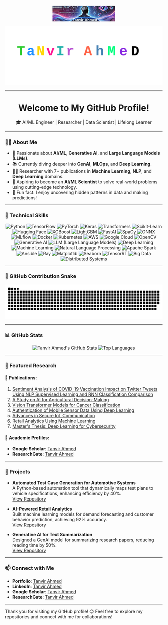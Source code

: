 <p align="center" style="height: 50px; overflow: hidden;">
  <img src="https://github.com/tanvircs/tanvircs/raw/main/banner.png" alt="Tanvir Ahmed GitHub Banner" style="height: 100%; object-fit: cover;">
</p>


<p align="center">
  <img src="https://github.com/tanvircs/tanvircs/raw/main/TanvirAhmed.svg" alt="Tanvir Ahmed Artistic Animated Name" />
</p>

---

<h1 align="center">Welcome to My GitHub Profile!</h1>

<p align="center">
  🎓 AI/ML Engineer | Researcher | Data Scientist | Lifelong Learner
</p>

---

### 👨‍💻 About Me
- 🧠 Passionate about **AI/ML**, **Generative AI**, and **Large Language Models (LLMs)**.
- 📚 Currently diving deeper into **GenAI**, **MLOps**, and **Deep Learning**.
- 🧑‍🔬 Researcher with 7+ publications in **Machine Learning**, **NLP**, and **Deep Learning** domains.
- 🎯 Aspiring to become an **AI/ML Scientist** to solve real-world problems using cutting-edge technology.
- 🌟 Fun fact: I enjoy uncovering hidden patterns in data and making predictions!

---

### 🚀 Technical Skills

<div align="center">
  <!-- Core AI/ML Frameworks -->
  <img src="https://img.shields.io/badge/Python-3776AB?style=for-the-badge&logo=python&logoColor=white" alt="Python" />
  <img src="https://img.shields.io/badge/TensorFlow-FF6F00?style=for-the-badge&logo=tensorflow&logoColor=white" alt="TensorFlow" />
  <img src="https://img.shields.io/badge/PyTorch-EE4C2C?style=for-the-badge&logo=pytorch&logoColor=white" alt="PyTorch" />
  <img src="https://img.shields.io/badge/Keras-D00000?style=for-the-badge&logo=keras&logoColor=white" alt="Keras" />
  <img src="https://img.shields.io/badge/Transformers-F4A261?style=for-the-badge&logo=huggingface&logoColor=white" alt="Transformers" />
  <img src="https://img.shields.io/badge/Scikit--Learn-F7931E?style=for-the-badge&logo=scikit-learn&logoColor=white" alt="Scikit-Learn" />
  <img src="https://img.shields.io/badge/Hugging--Face-FFB800?style=for-the-badge&logo=huggingface&logoColor=white" alt="Hugging Face" />
  <img src="https://img.shields.io/badge/XGBoost-0099CC?style=for-the-badge&logoColor=white" alt="XGBoost" />
  <img src="https://img.shields.io/badge/LightGBM-9ACD32?style=for-the-badge&logoColor=white" alt="LightGBM" />
  <img src="https://img.shields.io/badge/FastAI-7952B3?style=for-the-badge&logoColor=white" alt="FastAI" />
  <img src="https://img.shields.io/badge/SpaCy-09A3D5?style=for-the-badge&logo=spacy&logoColor=white" alt="SpaCy" />
  <img src="https://img.shields.io/badge/ONNX-005CED?style=for-the-badge&logo=onnx&logoColor=white" alt="ONNX" />
  <img src="https://img.shields.io/badge/MLflow-0194E2?style=for-the-badge&logo=mlflow&logoColor=white" alt="MLflow" />
  <img src="https://img.shields.io/badge/Docker-2496ED?style=for-the-badge&logo=docker&logoColor=white" alt="Docker" />
  <img src="https://img.shields.io/badge/Kubernetes-326CE5?style=for-the-badge&logo=kubernetes&logoColor=white" alt="Kubernetes" />
  <img src="https://img.shields.io/badge/AWS-FF9900?style=for-the-badge&logo=amazon-aws&logoColor=white" alt="AWS" />
  <img src="https://img.shields.io/badge/Google%20Cloud-4285F4?style=for-the-badge&logo=google-cloud&logoColor=white" alt="Google Cloud" />
  <img src="https://img.shields.io/badge/OpenCV-5C3EE8?style=for-the-badge&logo=opencv&logoColor=white" alt="OpenCV" />
  <img src="https://img.shields.io/badge/Generative%20AI-FF5733?style=for-the-badge&logoColor=white" alt="Generative AI" />
  <img src="https://img.shields.io/badge/LLM-F7A800?style=for-the-badge&logoColor=white" alt="LLM (Large Language Models)" />
  <img src="https://img.shields.io/badge/Deep%20Learning-8A2BE2?style=for-the-badge&logoColor=white" alt="Deep Learning" />
  <img src="https://img.shields.io/badge/Machine%20Learning-0E76A8?style=for-the-badge&logoColor=white" alt="Machine Learning" />
  <img src="https://img.shields.io/badge/NLP-2E8B57?style=for-the-badge&logoColor=white" alt="Natural Language Processing" />
  <img src="https://img.shields.io/badge/Apache%20Spark-E25A1C?style=for-the-badge&logo=apache-spark&logoColor=white" alt="Apache Spark" />
  <img src="https://img.shields.io/badge/Ansible-EE0000?style=for-the-badge&logo=ansible&logoColor=white" alt="Ansible" />
  <img src="https://img.shields.io/badge/Ray-FF5500?style=for-the-badge&logoColor=white" alt="Ray" />
  <img src="https://img.shields.io/badge/Matplotlib-11557C?style=for-the-badge&logoColor=white" alt="Matplotlib" />
  <img src="https://img.shields.io/badge/Seaborn-3793EF?style=for-the-badge&logoColor=white" alt="Seaborn" />
  <img src="https://img.shields.io/badge/TensorRT-00BFFF?style=for-the-badge&logoColor=white" alt="TensorRT" />
  <img src="https://img.shields.io/badge/Big%20Data-0078D7?style=for-the-badge&logo=big-data&logoColor=white" alt="Big Data" />
  <img src="https://img.shields.io/badge/Distributed%20Systems-FF4500?style=for-the-badge&logoColor=white" alt="Distributed Systems" />
</div>


---


### 🐍 GitHub Contribution Snake

<picture>
  <source media="(prefers-color-scheme: dark)" srcset="https://raw.githubusercontent.com/tanvircs/tanvircs/output/github-snake-dark.svg" />
  <source media="(prefers-color-scheme: light)" srcset="https://raw.githubusercontent.com/tanvircs/tanvircs/output/github-snake.svg" />
  <img alt="github-snake" src="https://raw.githubusercontent.com/tanvircs/tanvircs/output/github-snake.svg" />
</picture>

---

### 📊 GitHub Stats

<p align="center">
  <img src="https://github-readme-stats.vercel.app/api?username=tanvircs&show_icons=true&theme=dracula" alt="Tanvir Ahmed's GitHub Stats" />
  <img src="https://github-readme-stats.vercel.app/api/top-langs/?username=tanvircs&layout=compact&theme=dracula" alt="Top Languages" />
</p>

---

### 📂 Featured Research

#### 📜 Publications:
1. [Sentiment Analysis of COVID-19 Vaccination Impact on Twitter Tweets Using NLP Supervised Learning and RNN Classification Comparison](https://ieeexplore.ieee.org/abstract/document/10609886)  
2. [A Study on AI for Agricultural Decision-Making](https://ieeexplore.ieee.org/abstract/document/10609927)  
3. [Vision Transformer Models for Cancer Classification](https://ieeexplore.ieee.org/abstract/document/10609953)  
4. [Authentication of Mobile Sensor Data Using Deep Learning](https://ieeexplore.ieee.org/abstract/document/10609925)  
5. [Advances in Secure IoT Communication](https://link.springer.com/chapter/10.1007/978-981-97-6106-7_15)  
6. [Retail Analytics Using Machine Learning](https://ieeexplore.ieee.org/abstract/document/10459734)  
7. [Master's Thesis: Deep Learning for Cybersecurity](https://www.proquest.com/openview/b01df5dde9b28eeefad90b6ba4b75bab/1?pq-origsite=gscholar&cbl=18750&diss=y)

#### 🔗 Academic Profiles:
- **Google Scholar**: [Tanvir Ahmed](https://scholar.google.com/citations?user=H-mZQuEAAAAJ&hl=en&oi=ao)  
- **ResearchGate**: [Tanvir Ahmed](https://www.researchgate.net/profile/Tanvir_Ahmed106)

---

### 🌟 Projects

- **Automated Test Case Generation for Automotive Systems**  
  A Python-based automation tool that dynamically maps test plans to vehicle specifications, enhancing efficiency by 40%.  
  [View Repository](#)

- **AI-Powered Retail Analytics**  
  Built machine learning models for demand forecasting and customer behavior prediction, achieving 92% accuracy.  
  [View Repository](#)

- **Generative AI for Text Summarization**  
  Designed a GenAI model for summarizing research papers, reducing reading time by 50%.  
  [View Repository](#)

---


### 📫 Connect with Me
- **Portfolio**: [Tanvir Ahmed](https://t-ahmed.com/)  
- **LinkedIn**: [Tanvir Ahmed](https://www.linkedin.com/in/badhon-007v1/)  
- **Google Scholar**: [Tanvir Ahmed](https://scholar.google.com/citations?user=H-mZQuEAAAAJ&hl=en&oi=ao)  
- **ResearchGate**: [Tanvir Ahmed](https://www.researchgate.net/profile/Tanvir_Ahmed106)  

---

Thank you for visiting my GitHub profile! 😊 Feel free to explore my repositories and connect with me for collaborations!




 
 

